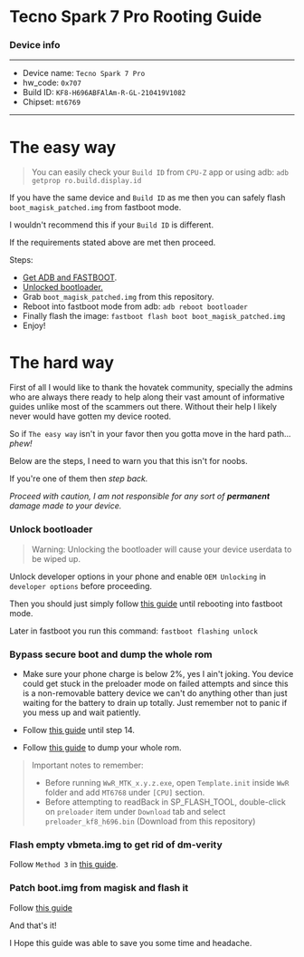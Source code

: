 # Tecno Spark 7 Pro Rooting Guide

### Device info
---------------

* Device name: `Tecno Spark 7 Pro`
* hw_code: `0x707`
* Build ID: `KF8-H696ABFAlAm-R-GL-210419V1082`
* Chipset: `mt6769`

---------------

# The easy way

> You can easily check your `Build ID` from `CPU-Z` app or using adb: `adb getprop ro.build.display.id`

If you have the same device and `Build ID` as me then you can safely flash `boot_magisk_patched.img` from fastboot mode.

I wouldn't recommend this if your `Build ID` is different.

If the requirements stated above are met then proceed.

Steps:

* [Get ADB and FASTBOOT](https://forum.hovatek.com/thread-588.html).
* [Unlocked bootloader.](#Unlock-bootloader)
* Grab `boot_magisk_patched.img` from this repository.
* Reboot into fastboot mode from adb: `adb reboot bootloader`
* Finally flash the image: `fastboot flash boot boot_magisk_patched.img`
* Enjoy!

# The hard way

First of all I would like to thank the hovatek community, specially the admins who are always there ready to help along their vast amount of informative guides unlike most of the scammers out there. Without their help I likely never would have gotten my device rooted.

So if `The easy way` isn't in your favor then you gotta move in the hard path... _phew!_

Below are the steps, I need to warn you that this isn't for noobs.

If you're one of them then _step back._

_Proceed with caution, I am not responsible for any sort of **permanent** damage made to your device._

### Unlock bootloader

> Warning: Unlocking the bootloader will cause your device userdata to be wiped up.

Unlock developer options in your phone and enable `OEM Unlocking` in `developer options` before proceeding.

Then you should just simply follow [this guide](https://forum.hovatek.com/thread-19578.html) until rebooting into fastboot mode.

Later in fastboot you run this command: `fastboot flashing unlock`

### Bypass secure boot and dump the whole rom

* Make sure your phone charge is below 2%, yes I ain't joking. You device could get stuck in the preloader mode on failed attempts and since this is a non-removable battery device we can't do anything other than just waiting for the battery to drain up totally. Just remember not to panic if you mess up and wait patiently.

* Follow [this guide](https://forum.hovatek.com/thread-37957.html) until step 14.

* Follow [this guide](https://forum.hovatek.com/thread-21970.html) to dump your whole rom.

> Important notes to remember:
> * Before running `WwR_MTK_x.y.z.exe`, open `Template.init` inside `WwR` folder and add `MT6768` under `[CPU]` section.
> * Before attempting to readBack in SP_FLASH_TOOL, double-click on `preloader` item under `Download` tab and select `preloader_kf8_h696.bin` (Download from this repository)


### Flash empty vbmeta.img to get rid of dm-verity

Follow `Method 3` in [this guide](https://forum.hovatek.com/thread-32719.html).

### Patch boot.img from magisk and flash it

Follow [this guide](https://forum.hovatek.com/thread-21427.html)

And that's it!

I Hope this guide was able to save you some time and headache.

